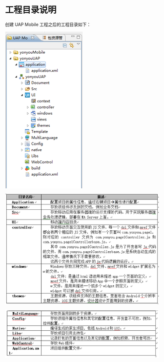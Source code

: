 # 工程目录说明

创建 UAP Mobile 工程之后的工程目录如下：

![](/articles/studio/5-/images/image51.png)

![](/articles/studio/5-/images/image178.png)

![](/articles/studio/5-/images/image179.png)







